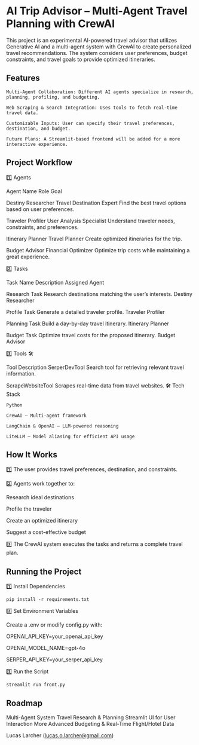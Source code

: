 # AI Trip Advisor – Multi-Agent Travel Planning with CrewAI

This project is an experimental AI-powered travel advisor that utilizes Generative AI and a multi-agent system with CrewAI to create personalized travel recommendations. The system considers user preferences, budget constraints, and travel goals to provide optimized itineraries.
## Features

    Multi-Agent Collaboration: Different AI agents specialize in research, planning, profiling, and budgeting.

    Web Scraping & Search Integration: Uses tools to fetch real-time travel data.

    Customizable Inputs: User can specify their travel preferences, destination, and budget.

    Future Plans: A Streamlit-based frontend will be added for a more interactive experience.

## Project Workflow

1️⃣ Agents

Agent Name	Role	Goal

Destiny Researcher	Travel Destination Expert	Find the best travel options based on user preferences.

Traveler Profiler	User Analysis Specialist	Understand traveler needs, constraints, and preferences.

Itinerary Planner	Travel Planner	Create optimized itineraries for the trip.

Budget Advisor	Financial Optimizer	Optimize trip costs while maintaining a great experience.

2️⃣ Tasks 

Task Name	Description	Assigned Agent

Research Task	Research destinations matching the user’s interests.	Destiny Researcher

Profile Task	Generate a detailed traveler profile.	Traveler Profiler

Planning Task	Build a day-by-day travel itinerary.	Itinerary Planner

Budget Task	Optimize travel costs for the proposed itinerary.	Budget Advisor


3️⃣ Tools 🛠️

Tool	Description
SerperDevTool	Search tool for retrieving relevant travel information.

ScrapeWebsiteTool	Scrapes real-time data from travel websites.
🛠️ Tech Stack

    Python

    CrewAI – Multi-agent framework

    LangChain & OpenAI – LLM-powered reasoning

    LiteLLM – Model aliasing for efficient API usage

## How It Works

1️⃣ The user provides travel preferences, destination, and constraints.

2️⃣ Agents work together to:

Research ideal destinations

Profile the traveler

Create an optimized itinerary

Suggest a cost-effective budget

3️⃣ The CrewAI system executes the tasks and returns a complete travel plan.

## Running the Project

1️⃣ Install Dependencies

    pip install -r requirements.txt

2️⃣ Set Environment Variables

Create a .env or modify config.py with:

OPENAI_API_KEY=your_openai_api_key

OPENAI_MODEL_NAME=gpt-4o

SERPER_API_KEY=your_serper_api_key


3️⃣ Run the Script

    streamlit run front.py

## Roadmap

Multi-Agent System
Travel Research & Planning
Streamlit UI for User Interaction
More Advanced Budgeting & Real-Time Flight/Hotel Data

Lucas Larcher (lucas.o.larcher@gmail.com)
